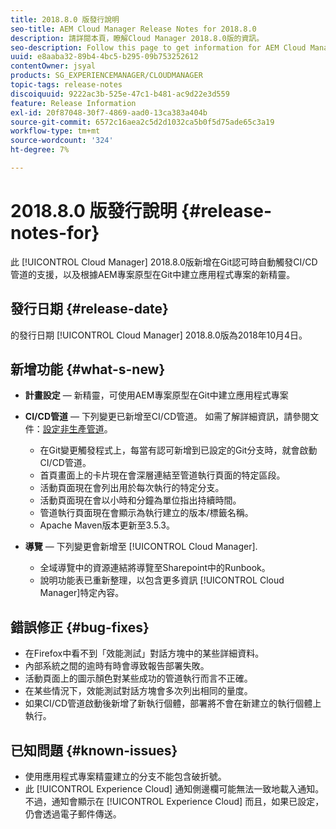 ```yaml
---
title: 2018.8.0 版發行說明
seo-title: AEM Cloud Manager Release Notes for 2018.8.0
description: 請詳閱本頁，瞭解Cloud Manager 2018.8.0版的資訊。
seo-description: Follow this page to get information for AEM Cloud Manager Release 2018.8.0.
uuid: e8aaba32-89b4-4bc5-b295-09b753252612
contentOwner: jsyal
products: SG_EXPERIENCEMANAGER/CLOUDMANAGER
topic-tags: release-notes
discoiquuid: 9222ac3b-525e-47c1-b481-ac9d22e3d559
feature: Release Information
exl-id: 20f87048-30f7-4869-aad0-13ca383a404b
source-git-commit: 6572c16aea2c5d2d1032ca5b0f5d75ade65c3a19
workflow-type: tm+mt
source-wordcount: '324'
ht-degree: 7%

---
```


# 2018.8.0 版發行說明 {#release-notes-for}

此 [!UICONTROL Cloud Manager] 2018.8.0版新增在Git認可時自動觸發CI/CD管道的支援，以及根據AEM專案原型在Git中建立應用程式專案的新精靈。

## 發行日期 {#release-date}

的發行日期 [!UICONTROL Cloud Manager] 2018.8.0版為2018年10月4日。

## 新增功能 {#what-s-new}

* **計畫設定**  — 新精靈，可使用AEM專案原型在Git中建立應用程式專案

* **CI/CD管道**  — 下列變更已新增至CI/CD管道。 如需了解詳細資訊，請參閱文件：[設定非生產管道](/help/using/production-pipelines.md)。

   * 在Git變更觸發程式上，每當有認可新增到已設定的Git分支時，就會啟動CI/CD管道。
   * 首頁畫面上的卡片現在會深層連結至管道執行頁面的特定區段。
   * 活動頁面現在會列出用於每次執行的特定分支。
   * 活動頁面現在會以小時和分鐘為單位指出持續時間。
   * 管道執行頁面現在會顯示為執行建立的版本/標籤名稱。
   * Apache Maven版本更新至3.5.3。

* **導覽**  — 下列變更會新增至 [!UICONTROL Cloud Manager].

   * 全域導覽中的資源連結將導覽至Sharepoint中的Runbook。
   * 說明功能表已重新整理，以包含更多資訊 [!UICONTROL Cloud Manager]特定內容。

## 錯誤修正 {#bug-fixes}

* 在Firefox中看不到「效能測試」對話方塊中的某些詳細資料。
* 內部系統之間的逾時有時會導致報告部署失敗。
* 活動頁面上的圖示顏色對某些成功的管道執行而言不正確。
* 在某些情況下，效能測試對話方塊會多次列出相同的量度。
* 如果CI/CD管道啟動後新增了新執行個體，部署將不會在新建立的執行個體上執行。

## 已知問題 {#known-issues}

* 使用應用程式專案精靈建立的分支不能包含破折號。
* 此 [!UICONTROL Experience Cloud] 通知側邊欄可能無法一致地載入通知。 不過，通知會顯示在 [!UICONTROL Experience Cloud] 而且，如果已設定，仍會透過電子郵件傳送。

